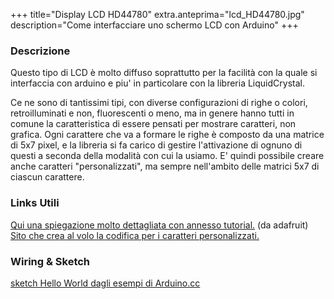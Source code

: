 +++
title="Display LCD HD44780"
extra.anteprima="lcd_HD44780.jpg"
description="Come interfacciare uno schermo LCD con Arduino"
+++

### Descrizione

Questo tipo di LCD è molto diffuso soprattutto per la facilità con la
quale si interfaccia con arduino e piu\' in particolare con la libreria
LiquidCrystal.

Ce ne sono di tantissimi tipi, con diverse configurazioni di righe o
colori, retroilluminati e non, fluorescenti o meno, ma in genere hanno
tutti in comune la caratteristica di essere pensati per mostrare
caratteri, non grafica. Ogni carattere che va a formare le righe è
composto da una matrice di 5x7 pixel, e la libreria si fa carico di
gestire l\'attivazione di ognuno di questi a seconda della modalità con
cui la usiamo. E\' quindi possibile creare anche caratteri
\"personalizzati\", ma sempre nell\'ambito delle matrici 5x7 di ciascun
carattere.

### Links Utili

[Qui una spiegazione molto dettagliata con annesso
tutorial.](http://learn.adafruit.com/character-lcds) (da adafruit) [Sito
che crea al volo la codifica per i caratteri
personalizzati.](http://www.quinapalus.com/hd44780udg.html)

### Wiring & Sketch

[sketch Hello World dagli esempi di
Arduino.cc](https://www.arduino.cc/en/Tutorial/HelloWorld?from=Tutorial.LiquidCrystal)

